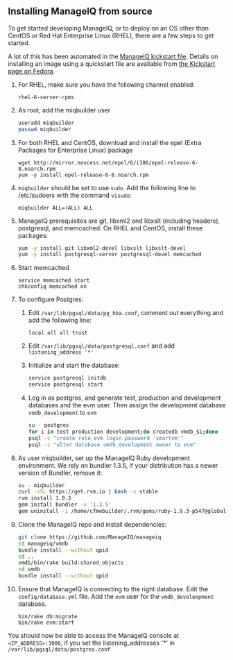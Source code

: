 ## Installing ManageIQ from source

To get started developing ManageIQ, or to deploy on an OS other than CentOS
or Red Hat Enterprise Linux (RHEL), there are a few steps to get started.

A lot of this has been automated in the [ManageIQ kickstart
file](https://github.com/ManageIQ/manageiq/blob/master/build/kickstarts/base.ks.erb).
Details on installing an image using a quickstart file are available from
[the Kickstart page on Fedora](http://fedoraproject.org/wiki/Anaconda/Kickstart).

1.  For RHEL, make sure you have the following channel enabled:

    ```
    rhel-6-server-rpms
    ```

2.  As root, add the miqbuilder user

    ``` bash
    useradd miqbuilder
    passwd miqbuilder
    ```

3.  For both RHEL and CentOS, download and install the epel (Extra Packages
    for Enterprise Linux) package
   
    ```
    wget http://mirror.nexcess.net/epel/6/i386/epel-release-6-8.noarch.rpm
    yum -y install epel-release-6-8.noarch.rpm
    ```

4.  `miqbuilder` should be set to use `sudo`. Add the following line to
    /etc/sudoers with the command `visudo`:

    ```
    miqbuilder ALL=(ALL) ALL
    ```

5.  ManageIQ prerequisites are git, libxml2 and libxslt (including headers),
    postgresql, and memcached. On RHEL and CentOS, install these packages:

    ```bash
    yum -y install git libxml2-devel libxslt libxslt-devel
    yum -y install postgresql-server postgresql-devel memcached
    ```

6.  Start memcached

    ````
    service memcached start
    chkconfig memcached on
    ````

7. To configure Postgres:

   1. Edit `/var/lib/pgsql/data/pg_hba.conf`, comment out everything and add
      the following line: 

      ````
      local all all trust
      ````

   2. Edit `/var/lib/pgsql/data/postgresql.conf` and add `listening_address '*'`

   3. Initialize and start the database:

      ```bash
      service postgresql initdb
      service postgresql start
      ````

   4. Log in as postgres, and generate test, production and development
      databases and the evm user.  Then assign the development database
      `vmdb_development` to `evm`

      ```bash
      su - postgres
      for i in test production development;do createdb vmdb_$i;done
      psql -c "create role evm login password 'smartvm'"
      psql -c "alter database vmdb_development owner to evm"
      ```

8.  As user miqbuilder, set up the ManageIQ Ruby development environment. We rely
    on bundler 1.3.5, if your distribution has a newer version of Bundler,
    remove it:

    ```bash
    su - miqbuilder
    curl -sSL https://get.rvm.io | bash -s stable
    rvm install 1.9.3
    gem install bundler -v '1.3.5'
    gem uninstall -i /home/cfmebuilder/.rvm/gems/ruby-1.9.3-p547@global bundler -v '1.6.2'
    ```

9.  Clone the ManageIQ repo and install dependencies:

    ```bash
    git clone https://github.com/ManageIQ/manageiq
    cd manageiq/vmdb
    bundle install --without qpid
    cd ..
    vmdb/bin/rake build:shared_objects
    cd vmdb
    bundle install --without qpid
    ```

10. Ensure that ManageIQ is connecting to the right database. Edit the
    `config/database.yml` file.  Add the `evm` user for the 
    `vmdb_develeopment` database.

    ```
    bin/rake db:migrate
    bin/rake evm:start
    ```

You should now be able to access the ManageIQ console at `<IP_ADDRESS>:3000`,
if you set the listening_addresses '*' in `/var/lib/pgsql/data/postgres.conf`
